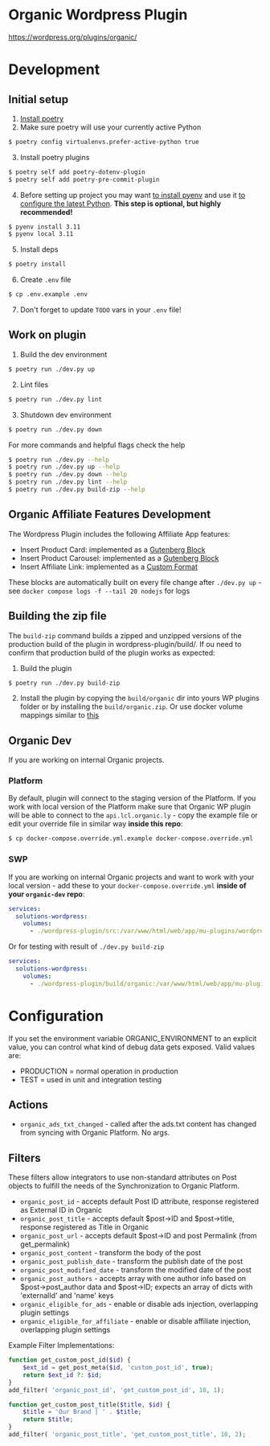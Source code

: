 # Organic Wordpress Plugin
https://wordpress.org/plugins/organic/

# Development
## Initial setup
1. [Install poetry](https://python-poetry.org/docs/#installation)
2. Make sure poetry will use your currently active Python
``` bash
$ poetry config virtualenvs.prefer-active-python true
```

3. Install poetry plugins
```bash
$ poetry self add poetry-dotenv-plugin
$ poetry self add poetry-pre-commit-plugin
```

4. Before setting up project you may want [to install pyenv](https://github.com/pyenv/pyenv#installation) and use it [to configure the latest Python](https://python-poetry.org/docs/managing-environments/). **This step is optional, but highly recommended!**
```bash
$ pyenv install 3.11
$ pyenv local 3.11
```

5. Install deps
```bash
$ poetry install
```

6. Create `.env` file
```bash
$ cp .env.example .env
```

7. Don't forget to update `TODO` vars in your `.env` file!

## Work on plugin
1. Build the dev environment
```bash
$ poetry run ./dev.py up
```

2. Lint files
```bash
$ poetry run ./dev.py lint
```

3. Shutdown dev environment
```bash
$ poetry run ./dev.py down
```

For more commands and helpful flags check the help
```bash
$ poetry run ./dev.py --help
$ poetry run ./dev.py up --help
$ poetry run ./dev.py down --help
$ poetry run ./dev.py lint --help
$ poetry run ./dev.py build-zip --help
```

## Organic Affiliate Features Development
The Wordpress Plugin includes the following Affiliate App features:
* Insert Product Card: implemented as a [Gutenberg Block](https://developer.wordpress.org/block-editor/getting-started/create-block/)
* Insert Product Carousel: implemented as a [Gutenberg Block](https://developer.wordpress.org/block-editor/getting-started/create-block/)
* Insert Affiliate Link: implemented as a [Custom Format](https://developer.wordpress.org/block-editor/how-to-guides/format-api/)

These blocks are automatically built on every file change after `./dev.py up` - see `docker compose logs -f --tail 20 nodejs` for logs

## Building the zip file
The `build-zip` command builds a zipped and unzipped versions
of the production build of the plugin in wordpress-plugin/build/.
If ou need to confirm that production build of the plugin works as expected:
1. Build the plugin
```bash
$ poetry run ./dev.py build-zip
```
2. Install the plugin by copying the `build/organic` dir into yours WP plugins folder or by installing the `build/organic.zip`. Or use docker volume mappings similar to [this](#swp)

## Organic Dev
If you are working on internal Organic projects.

### Platform
By default, plugin will connect to the staging version of the Platform.
If you work with local version of the Platform make sure that
Organic WP plugin will be able to connect to the `api.lcl.organic.ly` - copy
the example file or edit your override file in similar way **inside this repo**:
```bash
$ cp docker-compose.override.yml.example docker-compose.override.yml
```
### SWP
If you are working on internal Organic projects and want to work with your local version - add
these to your `docker-compose.override.yml` **inside of your `organic-dev` repo**:
```yaml
services:
  solutions-wordpress:
    volumes:
      - ./wordpress-plugin/src:/var/www/html/web/app/mu-plugins/wordpress-plugin:ro
```
Or for testing with result of `./dev.py build-zip`
```yaml
services:
  solutions-wordpress:
    volumes:
      - ./wordpress-plugin/build/organic:/var/www/html/web/app/mu-plugins/wordpress-plugin:ro
```


# Configuration
If you set the environment variable ORGANIC_ENVIRONMENT to an explicit value, you can control what kind of debug
data gets exposed. Valid values are:

- PRODUCTION = normal operation in production
- TEST = used in unit and integration testing

## Actions
* `organic_ads_txt_changed` - called after the ads.txt content has changed from syncing with Organic Platform. No args.

## Filters
These filters allow integrators to use non-standard attributes on Post objects to fulfill the needs
of the Synchronization to Organic Platform.

* `organic_post_id` - accepts default Post ID attribute, response registered as External ID in Organic
* `organic_post_title` - accepts default $post->ID and $post->title, response registered as Title in Organic
* `organic_post_url` - accepts default $post->ID and post Permalink (from get_permalink)
* `organic_post_content` - transform the body of the post
* `organic_post_publish_date` - transform the publish date of the post
* `organic_post_modified_date` - transform the modified date of the post
* `organic_post_authors` - accepts array with one author info based on $post->post_author data and $post->ID; expects an array of dicts with 'externalId' and 'name' keys
* `organic_eligible_for_ads` - enable or disable ads injection, overlapping plugin settings
* `organic_eligible_for_affiliate` - enable or disable affiliate injection, overlapping plugin settings

Example Filter Implementations:
```php
function get_custom_post_id($id) {
    $ext_id = get_post_meta($id, 'custom_post_id', true);
    return $ext_id ?: $id;
}
add_filter( 'organic_post_id', 'get_custom_post_id', 10, 1);
```

```php
function get_custom_post_title($title, $id) {
    $title = 'Our Brand | ' . $title;
    return $title;
}
add_filter( 'organic_post_title', 'get_custom_post_title', 10, 2);
```
